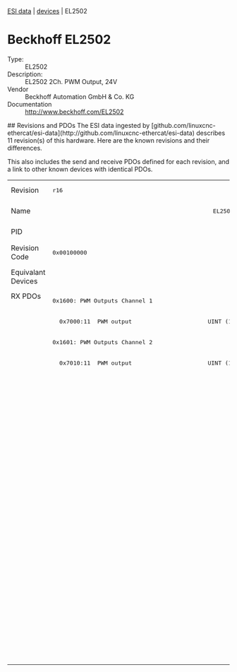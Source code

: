 <div class="nav"><a href="/esi-data">ESI data</a> | <a href="/esi-data/devices">devices</a> | EL2502</div>

#  Beckhoff EL2502

<dl>
  <dt>Type:</dt><dd>EL2502</dd>
  <dt>Description:</dt><dd>EL2502 2Ch. PWM Output, 24V</dd>
  <dt>Vendor</dt><dd>Beckhoff Automation GmbH & Co. KG</dd>
  <dt>Documentation</dt><dd><a href="http://www.beckhoff.com/EL2502">http://www.beckhoff.com/EL2502</a></dd>
</dl>
## Revisions and PDOs
The ESI data ingested by [github.com/linuxcnc-ethercat/esi-data](http://github.com/linuxcnc-ethercat/esi-data) describes 11 revision(s) of this hardware.  Here are the known revisions and their differences.

This also includes the send and receive PDOs defined for each revision, and a link to other known devices with identical PDOs.

<table>
<tr >
<td class="first">Revision</td>
<td ><pre>r16</pre></td>
<td ><pre>r17</pre></td>
<td ><pre>r18</pre></td>
<td ><pre>r19</pre></td>
<td ><pre>r20</pre></td>
<td ><pre>r21</pre></td>
<td ><pre>r22</pre></td>
<td ><pre>r23</pre></td>
<td ><pre>r24</pre></td>
<td ><pre>r25</pre></td>
<td ><pre>r26</pre></td>
</tr>
<tr >
<td class="first">Name</td>
<td  colspan=3 align="center"><pre>EL2502 2Ch. PWM Output, 24V</pre></td>
<td  colspan=8 align="center"><pre>EL2502 2Ch. PWM output, 24V</pre></td>
</tr>
<tr >
<td class="first">PID</td>
<td  colspan=11 align="center"><pre>0x09c63052</pre></td>
</tr>
<tr >
<td class="first">Revision Code</td>
<td ><pre>0x00100000</pre></td>
<td ><pre>0x00110000</pre></td>
<td ><pre>0x00120000</pre></td>
<td ><pre>0x00130000</pre></td>
<td ><pre>0x00140000</pre></td>
<td ><pre>0x00150000</pre></td>
<td ><pre>0x00160000</pre></td>
<td ><pre>0x00170000</pre></td>
<td ><pre>0x00180000</pre></td>
<td ><pre>0x00190000</pre></td>
<td ><pre>0x001a0000</pre></td>
</tr>
<tr >
<td class="first">Equivalant Devices</td>
<td  colspan=5 align="center"></td>
<td  colspan=3 align="center"><pre><a href="EJ2502">EJ2502 r23</a></pre></td>
<td ></td>
<td  colspan=2 align="center"><pre><a href="EJ2502">EJ2502 r24</a><br/><a href="EL2502-0005">EL2502-0005 r16</a></pre></td>
</tr>
<tr class="rxpdo pdosection">
<td class="first" rowspan=18 valign=top>RX PDOs</td>
<td colspan=11 align="left"><pre>0x1600: PWM Outputs Channel 1</pre></td>
<td></td>
</tr>
<tr class="rxpdo">
<td  colspan=11 align="left"><pre>  0x7000:11  PWM output                      UINT (16 bits)</pre></td>
</tr>
<tr class="rxpdo pdosection">
<td ><pre>0x1601: PWM Outputs Channel 2</pre></td>
<td  colspan=2 align="left"></td>
<td  colspan=8 align="left"><pre>0x1601: PWM Outputs Channel 2</pre></td>
</tr>
<tr class="rxpdo">
<td ><pre>  0x7010:11  PWM output                      UINT (16 bits)</pre></td>
<td  colspan=2 align="left"></td>
<td  colspan=8 align="left"><pre>  0x7010:11  PWM output                      UINT (16 bits)</pre></td>
</tr>
<tr class="rxpdo pdosection">
<td ></td>
<td  colspan=10 align="left"><pre>0x1602: PWM Outputs Channel 1</pre></td>
</tr>
<tr class="rxpdo">
<td ></td>
<td  colspan=10 align="left"><pre>  0x7000:11  PWM output                      UINT (16 bits)</pre></td>
</tr>
<tr class="rxpdo">
<td ></td>
<td  colspan=10 align="left"><pre>  0x7000:12  PWM period                      UINT (16 bits)</pre></td>
</tr>
<tr class="rxpdo pdosection">
<td ></td>
<td  colspan=2 align="left"><pre>0x1601: PWM Outputs Channel 2</pre></td>
<td  colspan=8 align="left"></td>
</tr>
<tr class="rxpdo">
<td ></td>
<td  colspan=2 align="left"><pre>  0x7010:11  PWM output                      UINT (16 bits)</pre></td>
<td  colspan=8 align="left"></td>
</tr>
<tr class="rxpdo pdosection">
<td ></td>
<td  colspan=10 align="left"><pre>0x1603: PWM Outputs Channel 2</pre></td>
</tr>
<tr class="rxpdo">
<td ></td>
<td  colspan=10 align="left"><pre>  0x7010:11  PWM output                      UINT (16 bits)</pre></td>
</tr>
<tr class="rxpdo">
<td ></td>
<td  colspan=10 align="left"><pre>  0x7010:12  PWM period                      UINT (16 bits)</pre></td>
</tr>
<tr class="rxpdo pdosection">
<td  colspan=5 align="left"></td>
<td  colspan=6 align="left"><pre>0x1604: PWM Outputs Channel 1</pre></td>
</tr>
<tr class="rxpdo">
<td  colspan=5 align="left"></td>
<td  colspan=6 align="left"><pre>  0x7000:11  PWM output                      UINT (16 bits)</pre></td>
</tr>
<tr class="rxpdo">
<td  colspan=5 align="left"></td>
<td  colspan=6 align="left"><pre>  0x7000:13  PWM period 1Hz                  UDINT (32 bits)</pre></td>
</tr>
<tr class="rxpdo pdosection">
<td  colspan=5 align="left"></td>
<td  colspan=6 align="left"><pre>0x1605: PWM Outputs Channel 2</pre></td>
</tr>
<tr class="rxpdo">
<td  colspan=5 align="left"></td>
<td  colspan=6 align="left"><pre>  0x7010:11  PWM output                      UINT (16 bits)</pre></td>
</tr>
<tr class="rxpdo">
<td  colspan=5 align="left"></td>
<td  colspan=6 align="left"><pre>  0x7010:13  PWM period 1Hz                  UDINT (32 bits)</pre></td>
</tr>
</table>

